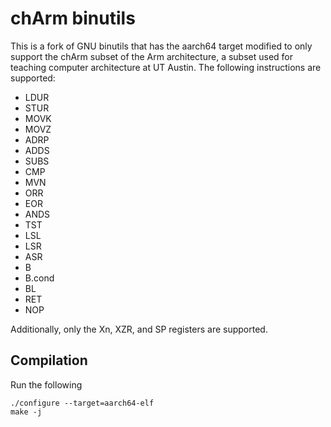 # chArm binutils

This is a fork of GNU binutils that has the aarch64 target modified to only support the chArm subset of the Arm architecture, a subset used for teaching computer architecture at UT Austin. The following instructions are supported:
- LDUR
- STUR
- MOVK
- MOVZ
- ADRP
- ADDS
- SUBS
- CMP
- MVN
- ORR
- EOR
- ANDS
- TST
- LSL
- LSR
- ASR
- B
- B.cond
- BL
- RET
- NOP

Additionally, only the Xn, XZR, and SP registers are supported.

## Compilation
Run the following
```
./configure --target=aarch64-elf
make -j
```
